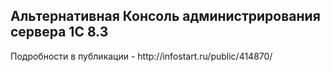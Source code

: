 <h2>Альтернативная Консоль администрирования сервера 1С 8.3</h2>
Подробности в публикации - http://infostart.ru/public/414870/
